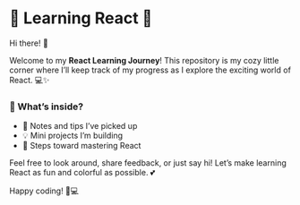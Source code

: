 # 🌸 Learning React 🌸  
Hi there! 💖  

Welcome to my **React Learning Journey**! This repository is my cozy little corner where I’ll keep track of my progress as I explore the exciting world of React. 💻✨  

### 🌷 What’s inside?  
- 📖 Notes and tips I’ve picked up  
- 💡 Mini projects I’m building  
- 🌱 Steps toward mastering React  

Feel free to look around, share feedback, or just say hi! Let’s make learning React as fun and colorful as possible. 💕  

Happy coding! 🌸💻  

